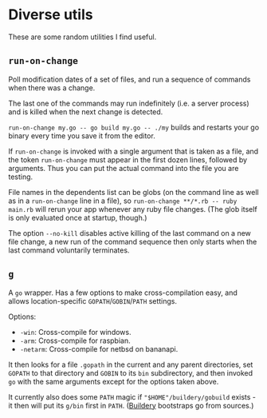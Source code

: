 # Diverse utils

These are some random utilities I find useful.

## `run-on-change`

Poll modification dates of a set of files, and
run a sequence of commands when there was a change.

The last one of the commands may run indefinitely
(i.e. a server process) and is killed when
the next change is detected.

`run-on-change my.go -- go build my.go -- ./my`
builds and restarts your go binary every time
you save it from the editor.

If `run-on-change` is invoked with a single
argument that is taken as a file, and the token
`run-on-change` must appear in the first dozen lines,
followed by arguments. Thus you can put the actual
command into the file you are testing.

File names in the dependents list can be globs
(on the command line as well as in a `run-on-change`
line in a file), so `run-on-change **/*.rb -- ruby main.rb`
will rerun your app whenever any ruby file changes.
(The glob itself is only evaluated once at startup, though.)

The option `--no-kill` disables active killing of the
last command on a new file change, a new run of the
command sequence then only starts when the last command
voluntarily terminates.

## `g`

A `go` wrapper. Has a few options to make
cross-compilation easy, and allows
location-specific `GOPATH`/`GOBIN`/`PATH`
settings.

Options:

* `-win`: Cross-compile for windows.
* `-arm`: Cross-compile for raspbian.
* `-netarm`: Cross-compile for netbsd on bananapi.

It then looks for a file `.gopath` in the current
and any parent directories, set `GOPATH` to
that directory and `GOBIN` to its `bin` subdirectory,
and then invoked `go` with the same arguments
except for the options taken above.

It currently also does some `PATH` magic if
`"$HOME"/buildery/gobuild` exists - it then
will put its `g/bin` first in `PATH`.
([Buildery](https://github.com/apk/buildery)
bootstraps go from sources.)
